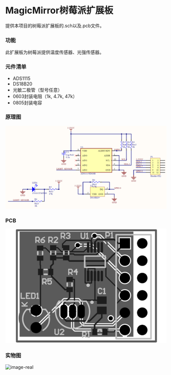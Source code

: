 # MagicMirror树莓派扩展板

提供本项目的树莓派扩展板的.sch以及.pcb文件。

### 功能

此扩展板为树莓派提供温度传感器、光强传感器。

### 元件清单

* ADS1115
* DS18B20
* 光敏二极管（型号任意）
* 0603封装电阻（1k, 4.7k, 47k）
* 0805封装电容

### 原理图

![image-sch](.\image\image-sch.png)

### PCB

![image-pcb](.\image\image-pcb.png)

### 实物图

![image-real](.\image\image-real.png)
